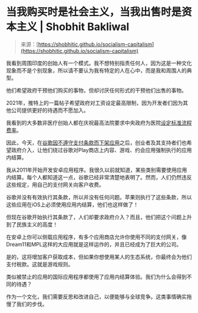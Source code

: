 <!--yml

category: 未分类

date: 2024-05-27 14:29:18

-->

# 当我购买时是社会主义，当我出售时是资本主义 | Shobhit Bakliwal

> 来源：[https://shobhitic.github.io/socialism-capitalism](https://shobhitic.github.io/socialism-capitalism)

我看到周围印度的创始人有一个模式。我不想特别指责任何人，因为这是一种文化现象而不是个别现象，所以请不要认为我有特定的人在心中，而是我和周围人的典型。

他们希望政府干预他们购买的事物，但却讨厌任何形式的干预他们出售的事物。

2021年，推特上的一篇帖子希望政府对工资设定最高限制，因为开发者们因为其他公司提供更好的待遇而不愿加入。

我看到的大多数非医疗创始人都在庆祝最高法院要求中央政府为医院[设定标准流程费率](https://twitter.com/sonalbhutra/status/1763399134797607050)。

因此，今天，在[谷歌因不遵守支付条款而下架应用](https://techcrunch.com/2024/02/29/google-calls-out-10-indian-companies-for-evading-play-store-fees-warns-of-app-removal/)之后，创业者及其支持者们也希望政府介入，让他们绕过谷歌对Play商店上内容、游戏、约会应用强制执行的应用内结算。

我从2011年开始开发安卓应用程序。我很久以前就知道，某些类别需要使用应用内结算。每个人都知道这一点，谷歌已经非常清楚地表明了。然而，人们仍然违反这些规定，用自己的支付网关向客户收费。

谷歌并没有有效执行其条款，所以并没有任何问题。苹果则执行了这些条款，所以这些应用在iOS上必须使用应用内结算，他们也这样做了！

但现在谷歌开始执行其条款了，人们却要求政府介入？而且，他们把这个问题上升到了民族主义的高度！

在安卓上你可以侧载应用程序，有多个应用商店允许你使用不同的支付网关，像Dream11和MPL这样的大应用就是这样运作的，并且已经成为了巨大的公司。

是的，这将增加客户获取成本，但如果你想使用某人的生态系统，你最终会为他们支付税款。这就是游戏规则。

类似被禁止的应用的国际应用程序都使用了应用内结算体验。我们为什么会得到不同的待遇？

作为一个文化，我们需要反思和改进自己，以便能够与全球竞争。这类事情确实拖慢了我们的步伐。
